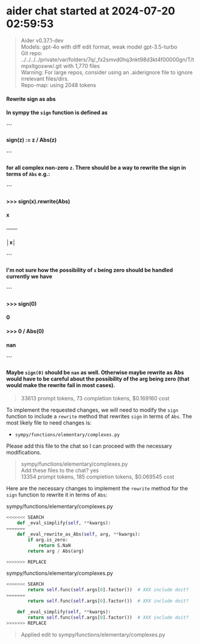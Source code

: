 
# aider chat started at 2024-07-20 02:59:53

> Aider v0.37.1-dev  
> Models: gpt-4o with diff edit format, weak model gpt-3.5-turbo  
> Git repo: ../../../../private/var/folders/7q/_fx2smvd0hq3nkt98d3kt4f00000gn/T/tmpxltgosww/.git with 1,770 files  
> Warning: For large repos, consider using an .aiderignore file to ignore irrelevant files/dirs.  
> Repo-map: using 2048 tokens  

#### Rewrite sign as abs  
#### In sympy the `sign` function is defined as  
#### ```  
####     sign(z)  :=  z / Abs(z)  
#### ```  
#### for all complex non-zero `z`. There should be a way to rewrite the sign in terms of `Abs` e.g.:  
#### ```  
#### >>> sign(x).rewrite(Abs)                                                                                                                     
####  x   
#### ───  
#### │x│  
#### ```  
#### I'm not sure how the possibility of `x` being zero should be handled currently we have  
#### ```  
#### >>> sign(0)                                                                                                                                 
#### 0  
#### >>> 0 / Abs(0)                                                                                                                              
#### nan  
#### ```  
#### Maybe `sign(0)` should be `nan` as well. Otherwise maybe rewrite as Abs would have to be careful about the possibility of the arg being zero (that would make the rewrite fail in most cases).  
> 33613 prompt tokens, 73 completion tokens, $0.169160 cost  

To implement the requested changes, we will need to modify the `sign` function to include a `rewrite` method that rewrites `sign` in terms of `Abs`. The most likely file to need changes is:

- `sympy/functions/elementary/complexes.py`

Please add this file to the chat so I can proceed with the necessary modifications.

> sympy/functions/elementary/complexes.py  
> Add these files to the chat? yes  
> 13354 prompt tokens, 185 completion tokens, $0.069545 cost  

Here are the necessary changes to implement the `rewrite` method for the `sign` function to rewrite it in terms of `Abs`:

sympy/functions/elementary/complexes.py
```python
<<<<<<< SEARCH
    def _eval_simplify(self, **kwargs):
=======
    def _eval_rewrite_as_Abs(self, arg, **kwargs):
        if arg.is_zero:
            return S.NaN
        return arg / Abs(arg)

>>>>>>> REPLACE
```

sympy/functions/elementary/complexes.py
```python
<<<<<<< SEARCH
        return self.func(self.args[0].factor())  # XXX include doit?
=======
        return self.func(self.args[0].factor())  # XXX include doit?

    def _eval_simplify(self, **kwargs):
        return self.func(self.args[0].factor())  # XXX include doit?
>>>>>>> REPLACE
```

> Applied edit to sympy/functions/elementary/complexes.py  
